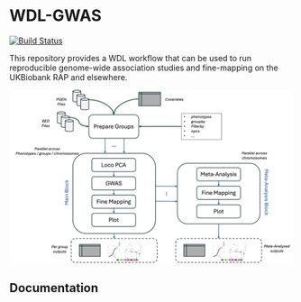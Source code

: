 # WDL-GWAS

[![Build Status](https://github.com/olivierlabayle/WDL-GWAS/actions/workflows/CI.yml/badge.svg?branch=main)](https://github.com/olivierlabayle/WDL-GWAS.jl/actions/workflows/CI.yml?query=branch%3Amain)

This repository provides a WDL workflow that can be used to run reproducible genome-wide association studies and fine-mapping on the UKBiobank RAP and elsewhere.

!["Workflow"](docs/src/assets/wdl-gwas-workflow.png)

## Documentation

